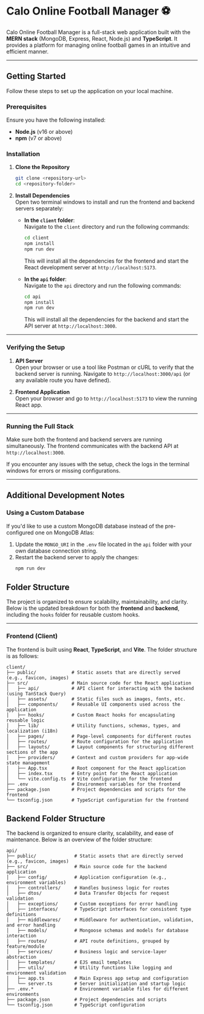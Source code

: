 # Calo Online Football Manager ⚽️

Calo Online Football Manager is a full-stack web application built with the **MERN stack** (MongoDB, Express, React, Node.js) and **TypeScript**. It provides a platform for managing online football games in an intuitive and efficient manner.

---
## Getting Started

Follow these steps to set up the application on your local machine.

### Prerequisites

Ensure you have the following installed:

- **Node.js** (v16 or above)
- **npm** (v7 or above)

### Installation

1. **Clone the Repository**
   ```bash
   git clone <repository-url>
   cd <repository-folder>
   ```

2. **Install Dependencies**  
   Open two terminal windows to install and run the frontend and backend servers separately:  

   - **In the `client` folder**:  
     Navigate to the `client` directory and run the following commands:  
     ```bash  
     cd client  
     npm install  
     npm run dev  
     ```  
     This will install all the dependencies for the frontend and start the React development server at `http://localhost:5173`.  

   - **In the `api` folder**:  
     Navigate to the `api` directory and run the following commands:  
     ```bash  
     cd api  
     npm install  
     npm run dev  
     ```  
     This will install all the dependencies for the backend and start the API server at `http://localhost:3000`.  

---

### Verifying the Setup  

1. **API Server**  
   Open your browser or use a tool like Postman or cURL to verify that the backend server is running. Navigate to `http://localhost:3000/api` (or any available route you have defined).  

2. **Frontend Application**  
   Open your browser and go to `http://localhost:5173` to view the running React app.  

---

### Running the Full Stack  

Make sure both the frontend and backend servers are running simultaneously. The frontend communicates with the backend API at `http://localhost:3000`.  

If you encounter any issues with the setup, check the logs in the terminal windows for errors or missing configurations.  

---  

## Additional Development Notes  

### Using a Custom Database  

If you'd like to use a custom MongoDB database instead of the pre-configured one on MongoDB Atlas:  

1. Update the `MONGO_URI` in the `.env` file located in the `api` folder with your own database connection string.  
2. Restart the backend server to apply the changes:  
   ```bash  
   npm run dev  
    ```

## Folder Structure

The project is organized to ensure scalability, maintainability, and clarity. Below is the updated breakdown for both the **frontend** and **backend**, including the `hooks` folder for reusable custom hooks.

---

### Frontend (Client)

The frontend is built using **React**, **TypeScript**, and **Vite**. The folder structure is as follows:

```plaintext
client/  
├── public/             # Static assets that are directly served (e.g., favicon, images)  
├── src/                # Main source code for the React application  
│   ├── api/            # API client for interacting with the backend (using TanStack Query)  
│   ├── assets/         # Static files such as images, fonts, etc.  
│   ├── components/     # Reusable UI components used across the application  
│   ├── hooks/          # Custom React hooks for encapsulating reusable logic  
│   ├── lib/            # Utility functions, schemas, types, and localization (i18n)  
│   ├── pages/          # Page-level components for different routes  
│   ├── routes/         # Route configuration for the application  
│   ├── layouts/        # Layout components for structuring different sections of the app  
│   ├── providers/      # Context and custom providers for app-wide state management  
│   ├── App.tsx         # Root component for the React application  
│   ├── index.tsx       # Entry point for the React application  
│   └── vite.config.ts  # Vite configuration for the frontend  
├── .env                # Environment variables for the frontend  
├── package.json        # Project dependencies and scripts for the frontend  
└── tsconfig.json       # TypeScript configuration for the frontend  
```

## Backend Folder Structure

The backend is organized to ensure clarity, scalability, and ease of maintenance. Below is an overview of the folder structure:

```plaintext
api/  
├── public/              # Static assets that are directly served (e.g., favicon, images)
├── src/                 # Main source code for the backend application  
│   ├── config/          # Application configuration (e.g., environment variables)  
│   ├── controllers/     # Handles business logic for routes  
│   ├── dtos/            # Data Transfer Objects for request validation  
│   ├── exceptions/      # Custom exceptions for error handling  
│   ├── interfaces/      # TypeScript interfaces for consistent type definitions  
│   ├── middlewares/     # Middleware for authentication, validation, and error handling  
│   ├── models/          # Mongoose schemas and models for database interaction  
│   ├── routes/          # API route definitions, grouped by feature/module  
│   ├── services/        # Business logic and service-layer abstraction  
│   ├── templates/       # EJS email templates
│   ├── utils/           # Utility functions like logging and environment validation  
│   ├── app.ts           # Main Express app setup and configuration  
│   └── server.ts        # Server initialization and startup logic  
├── .env.*               # Environment variable files for different environments  
├── package.json         # Project dependencies and scripts  
└── tsconfig.json        # TypeScript configuration  
```

